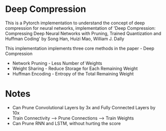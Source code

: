 # Deep Compression
This is a Pytorch implementation to understand the concept of deep compression for neural networks, implementation of 'Deep Compression: Compressing Deep Neural Networks with Pruning, Trained Quantization and Huffman Coding' by Song Han, Huizi Mao, William J. Dally

This implementation implements three core methods in the paper - Deep Compression
- Network Pruning - Less Number of Weights
- Weight Sharing - Reduce Storage for Each Remaining Weight
- Huffman Encoding - Entropy of the Total Remaining Weight

# Notes

- Can Prune Convolutional Layers by 3x and Fully Connected Layers by 10x
- Train Connectivity --> Prune Connections --> Train Weights
- Can Prune RNN and LSTM, without hurting the score
